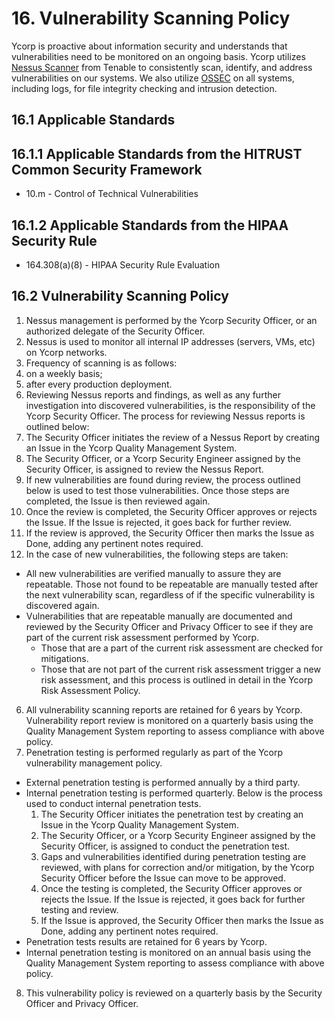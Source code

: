 # 16. Vulnerability Scanning Policy

Ycorp is proactive about information security and understands that vulnerabilities need to be monitored on an ongoing basis. Ycorp utilizes [Nessus Scanner](http://www.tenable.com/products/nessus) from Tenable to consistently scan, identify, and address vulnerabilities on our systems. We also utilize [OSSEC](http://www.ossec.net/) on all systems, including logs, for file integrity checking and intrusion detection.

## 16.1 Applicable Standards

## 16.1.1 Applicable Standards from the HITRUST Common Security Framework

* 10.m - Control of Technical Vulnerabilities

## 16.1.2 Applicable Standards from the HIPAA Security Rule

* 164.308(a)(8) - HIPAA Security Rule Evaluation

## 16.2 Vulnerability Scanning Policy

1. Nessus management is performed by the Ycorp Security Officer, or an authorized delegate of the Security Officer.
2. Nessus is used to monitor all internal IP addresses (servers, VMs, etc) on Ycorp networks.
3. Frequency of scanning is as follows:
  1. on a weekly basis;
  2. after every production deployment.
4. Reviewing Nessus reports and findings, as well as any further investigation into discovered vulnerabilities, is the responsibility of the Ycorp Security Officer. The process for reviewing Nessus reports is outlined below:
  1. The Security Officer initiates the review of a Nessus Report by creating an Issue in the Ycorp Quality Management System.
  2. The Security Officer, or a Ycorp Security Engineer assigned by the Security Officer, is assigned to review the Nessus Report.
  3. If new vulnerabilities are found during review, the process outlined below is used to test those vulnerabilities. Once those steps are completed, the Issue is then reviewed again.
  4. Once the review is completed, the Security Officer approves or rejects the Issue. If the Issue is rejected, it goes back for further review.
  5. If the review is approved, the Security Officer then marks the Issue as Done, adding any pertinent notes required.
5. In the case of new vulnerabilities, the following steps are taken:
  * All new vulnerabilities are verified manually to assure they are repeatable. Those not found to be repeatable are manually tested after the next vulnerability scan, regardless of if the specific vulnerability is discovered again.
  * Vulnerabilities that are repeatable manually are documented and reviewed by the Security Officer and Privacy Officer to see if they are part of the current risk assessment performed by Ycorp.
    * Those that are a part of the current risk assessment are checked for mitigations.
    * Those that are not part of the current risk assessment trigger a new risk assessment, and this process is outlined in detail in the Ycorp Risk Assessment Policy.
6. All vulnerability scanning reports are retained for 6 years by Ycorp. Vulnerability report review is monitored on a quarterly basis using the  Quality Management System reporting to assess compliance with above policy.
7. Penetration testing is performed regularly as part of the Ycorp vulnerability management policy.
  * External penetration testing is performed annually by a third party.
  * Internal penetration testing is performed quarterly. Below is the process used to conduct internal penetration tests.
      1. The Security Officer initiates the penetration test by creating an Issue in the Ycorp Quality Management System.
      2. The Security Officer, or a Ycorp Security Engineer assigned by the Security Officer, is assigned to conduct the penetration test.
      3. Gaps and vulnerabilities identified during penetration testing are reviewed, with plans for correction and/or mitigation, by the Ycorp Security Officer before the Issue can move to be approved.
      4. Once the testing is completed, the Security Officer approves or rejects the Issue. If the Issue is rejected, it goes back for further testing and review.
      5. If the Issue is approved, the Security Officer then marks the Issue as Done, adding any pertinent notes required.
  * Penetration tests results are retained for 6 years by Ycorp.
  * Internal penetration testing is monitored on an annual basis using the Quality Management System reporting to assess compliance with above policy.
8. This vulnerability policy is reviewed on a quarterly basis by the Security Officer and Privacy Officer.
